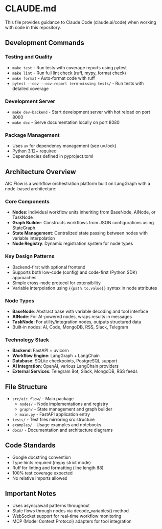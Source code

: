 # CLAUDE.md

This file provides guidance to Claude Code (claude.ai/code) when working with code in this repository.

## Development Commands

### Testing and Quality
- `make test` - Run tests with coverage reports using pytest
- `make lint` - Run full lint check (ruff, mypy, format check)
- `make format` - Auto-format code with ruff
- `pytest --cov --cov-report term-missing tests/` - Run tests with detailed coverage

### Development Server
- `make dev-backend` - Start development server with hot reload on port 8000
- `make doc` - Serve documentation locally on port 8080

### Package Management
- Uses `uv` for dependency management (see uv.lock)
- Python 3.12+ required
- Dependencies defined in pyproject.toml

## Architecture Overview

AIC Flow is a workflow orchestration platform built on LangGraph with a node-based architecture:

### Core Components
- **Nodes**: Individual workflow units inheriting from BaseNode, AINode, or TaskNode
- **Graph Builder**: Constructs workflows from JSON configurations using StateGraph
- **State Management**: Centralized state passing between nodes with variable interpolation
- **Node Registry**: Dynamic registration system for node types

### Key Design Patterns
- Backend-first with optional frontend
- Supports both low-code (config) and code-first (Python SDK) approaches
- Simple cross-node protocol for extensibility
- Variable interpolation using `{{path.to.value}}` syntax in node attributes

### Node Types
- **BaseNode**: Abstract base with variable decoding and tool interface
- **AINode**: For AI-powered nodes, wraps results in messages
- **TaskNode**: For utility/integration nodes, outputs structured data
- Built-in nodes: AI, Code, MongoDB, RSS, Slack, Telegram

### Technology Stack
- **Backend**: FastAPI + uvicorn
- **Workflow Engine**: LangGraph + LangChain
- **Database**: SQLite checkpoints, PostgreSQL support
- **AI Integration**: OpenAI, various LangChain providers
- **External Services**: Telegram Bot, Slack, MongoDB, RSS feeds

## File Structure
- `src/aic_flow/` - Main package
  - `nodes/` - Node implementations and registry
  - `graph/` - State management and graph builder
  - `main.py` - FastAPI application entry
- `tests/` - Test files mirroring src structure
- `examples/` - Usage examples and notebooks
- `docs/` - Documentation and architecture diagrams

## Code Standards
- Google docstring convention
- Type hints required (mypy strict mode)
- Ruff for linting and formatting (line length 88)
- 100% test coverage expected
- No relative imports allowed

## Important Notes
- Uses async/await patterns throughout
- State flows through nodes via decode_variables() method
- WebSocket support for real-time workflow monitoring
- MCP (Model Context Protocol) adapters for tool integration
